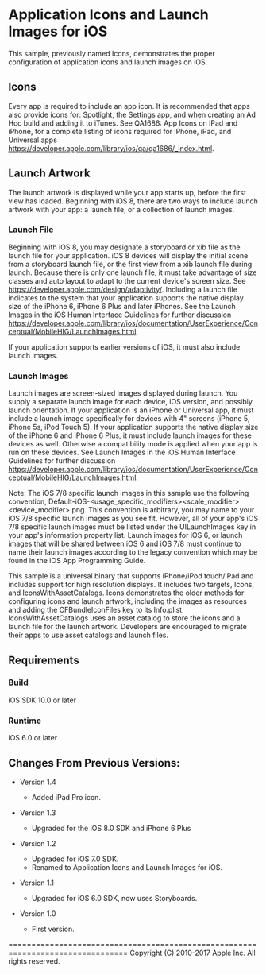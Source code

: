 # Application Icons and Launch Images for iOS

This sample, previously named Icons, demonstrates the proper configuration of application icons and launch images on iOS.

## Icons ##

Every app is required to include an app icon.  It is recommended that apps also provide icons for: Spotlight, the Settings app, and when creating an Ad Hoc build and adding it to iTunes.  See QA1686: App Icons on iPad and iPhone, for a complete listing of icons required for iPhone, iPad, and Universal apps <https://developer.apple.com/library/ios/qa/qa1686/_index.html>.

## Launch Artwork ##

The launch artwork is displayed while your app starts up, before the first view has loaded.  Beginning with iOS 8, there are two ways to include launch artwork with your app: a launch file, or a collection of launch images.

### Launch File ###

Beginning with iOS 8, you may designate a storyboard or xib file as the launch file for your application.  iOS 8 devices will display the initial scene from a storyboard launch file, or the first view from a xib launch file during launch.  Because there is only one launch file, it must take advantage of size classes and auto layout to adapt to the current device's screen size.  See <https://developer.apple.com/design/adaptivity/>.  Including a launch file indicates to the system that your application supports the native display size of the iPhone 6, iPhone 6 Plus and later iPhones.  See the Launch Images in the iOS Human Interface Guidelines for further discussion <https://developer.apple.com/library/ios/documentation/UserExperience/Conceptual/MobileHIG/LaunchImages.html>.

If your application supports earlier versions of iOS, it must also include launch images.

### Launch Images ###

Launch images are screen-sized images displayed during launch.  You supply a separate launch image for each device, iOS version, and possibly launch orientation.  If your application is an iPhone or Universal app, it must include a launch image specifically for devices with 4" screens (iPhone 5, iPhone 5s, iPod Touch 5).  If your application supports the native display size of the iPhone 6 and iPhone 6 Plus, it must include launch images for these devices as well.  Otherwise a compatibility mode is applied when your app is run on these devices.  See Launch Images in the iOS Human Interface Guidelines for further discussion <https://developer.apple.com/library/ios/documentation/UserExperience/Conceptual/MobileHIG/LaunchImages.html>.

Note: The iOS 7/8 specific launch images in this sample use the following convention, Default-iOS<version>-<usage_specific_modifiers><scale_modifier><device_modifier>.png.  This convention is arbitrary, you may name to your iOS 7/8 specific launch images as you see fit.  However, all of your app's iOS 7/8 specific launch images must be listed under the UILaunchImages key in your app's information property list.  Launch images for iOS 6, or launch images that will be shared between iOS 6 and iOS 7/8 must continue to name their launch images according to the legacy convention which may be found in the iOS App Programming Guide.


This sample is a universal binary that supports iPhone/iPod touch/iPad and includes support for high resolution displays.  It includes two targets, Icons, and IconsWithAssetCatalogs.  Icons demonstrates the older methods for configuring icons and launch artwork, including the images as resources and adding the CFBundleIconFiles key to its Info.plist.  IconsWithAssetCatalogs uses an asset catalog to store the icons and a launch file for the launch artwork.  Developers are encouraged to migrate their apps to use asset catalogs and launch files.


Requirements
--------------------------------------------------------------------------------

### Build ###

iOS SDK 10.0 or later

### Runtime ###

iOS 6.0 or later


Changes From Previous Versions:
--------------------------------------------------------------------------------

+ Version 1.4
    - Added iPad Pro icon.

+ Version 1.3
    - Upgraded for the iOS 8.0 SDK and iPhone 6 Plus

+ Version 1.2
    - Upgraded for iOS 7.0 SDK.
    - Renamed to Application Icons and Launch Images for iOS.

+ Version 1.1
    - Upgraded for iOS 6.0 SDK, now uses Storyboards.

+ Version 1.0
    - First version.

================================================================================
Copyright (C) 2010-2017 Apple Inc. All rights reserved.
